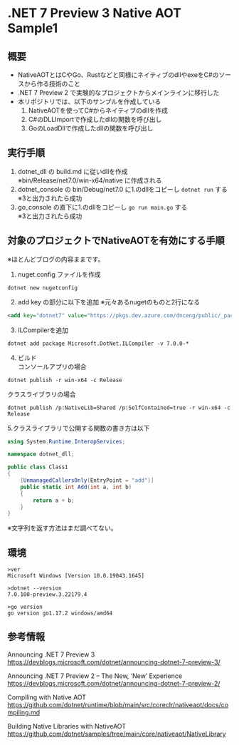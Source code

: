 # .NET 7 Preview 3 Native AOT Sample1

## 概要
- NativeAOTとはCやGo、Rustなどと同様にネイティブのdllやexeをC#のソースから作る技術のこと
- .NET 7 Preview 2 で実験的なプロジェクトからメインラインに移行した
- 本リポジトリでは、以下のサンプルを作成している
  1. NativeAOTを使ってC#からネイティブのdllを作成
  2. C#のDLLImportで作成したdllの関数を呼び出し
  3. GoのLoadDllで作成したdllの関数を呼び出し

## 実行手順

1. dotnet_dll の build.md に従いdllを作成  
   ※bin/Release/net7.0/win-x64/native に作成される
2. dotnet_console の bin/Debug/net7.0 に1.のdllをコピーし ```dotnet run``` する  
   ※3と出力されたら成功
3. go_console の直下に1.のdllをコピーし ```go run main.go``` する  
   ※3と出力されたら成功

## 対象のプロジェクトでNativeAOTを有効にする手順
※ほとんどブログの内容ままです。  
1. nuget.config ファイルを作成
```
dotnet new nugetconfig
```
2. add key の部分に以下を追加 ※元々あるnugetのものと2行になる
```xml
<add key="dotnet7" value="https://pkgs.dev.azure.com/dnceng/public/_packaging/dotnet7/nuget/v3/index.json" />
```
3. ILCompilerを追加
```
dotnet add package Microsoft.DotNet.ILCompiler -v 7.0.0-*
```
4. ビルド  
コンソールアプリの場合
```
dotnet publish -r win-x64 -c Release
```
クラスライブラリの場合
```
dotnet publish /p:NativeLib=Shared /p:SelfContained=true -r win-x64 -c Release
```
5.クラスライブラリで公開する関数の書き方は以下
```cs
using System.Runtime.InteropServices;

namespace dotnet_dll;

public class Class1
{
    [UnmanagedCallersOnly(EntryPoint = "add")]
    public static int Add(int a, int b)
    {
        return a + b;
    }
}
```
※文字列を返す方法はまだ調べてない。

## 環境
```
>ver
Microsoft Windows [Version 10.0.19043.1645]

>dotnet --version
7.0.100-preview.3.22179.4

>go version
go version go1.17.2 windows/amd64
```

## 参考情報
Announcing .NET 7 Preview 3  
https://devblogs.microsoft.com/dotnet/announcing-dotnet-7-preview-3/

Announcing .NET 7 Preview 2 – The New, ‘New’ Experience
https://devblogs.microsoft.com/dotnet/announcing-dotnet-7-preview-2/

Compiling with Native AOT  
https://github.com/dotnet/runtime/blob/main/src/coreclr/nativeaot/docs/compiling.md

Building Native Libraries with NativeAOT  
https://github.com/dotnet/samples/tree/main/core/nativeaot/NativeLibrary
